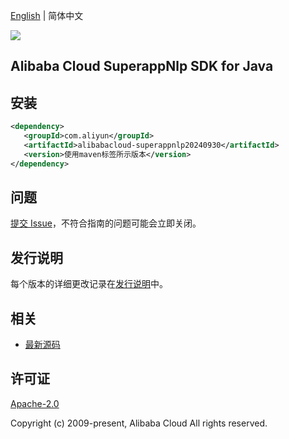 [English](README.md) | 简体中文

![](https://aliyunsdk-pages.alicdn.com/icons/AlibabaCloud.svg)

## Alibaba Cloud SuperappNlp SDK for Java

## 安装

```xml
<dependency>
   <groupId>com.aliyun</groupId>
   <artifactId>alibabacloud-superappnlp20240930</artifactId>
   <version>使用maven标签所示版本</version>
</dependency>
```

## 问题

[提交 Issue](https://github.com/aliyun/alibabacloud-java-async-sdk/issues/new)，不符合指南的问题可能会立即关闭。

## 发行说明

每个版本的详细更改记录在[发行说明](./ChangeLog.txt)中。

## 相关

- [最新源码](https://github.com/aliyun/alibabacloud-async-java-sdk/)

## 许可证

[Apache-2.0](http://www.apache.org/licenses/LICENSE-2.0)

Copyright (c) 2009-present, Alibaba Cloud All rights reserved.
